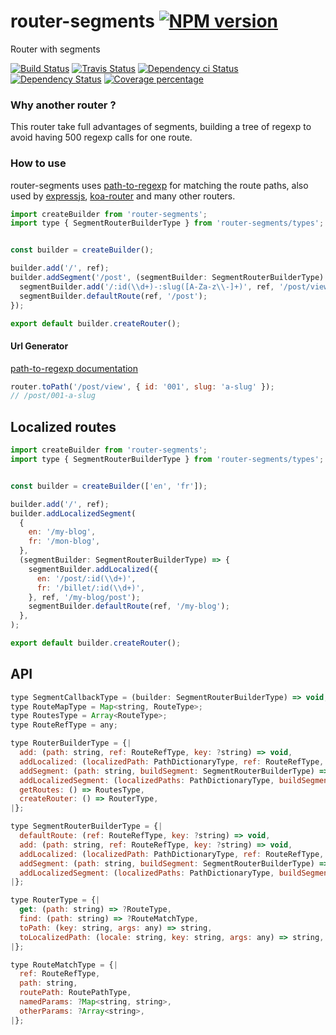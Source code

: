 # router-segments [![NPM version][npm-image]][npm-url]

Router with segments

[![Build Status][circleci-status-image]][circleci-status-url]
[![Travis Status][travisci-status-image]][travisci-status-url]
[![Dependency ci Status][dependencyci-image]][dependencyci-url]
[![Dependency Status][daviddm-image]][daviddm-url]
[![Coverage percentage][coverage-image]][coverage-url]

### Why another router ?

This router take full advantages of segments, building a tree of regexp to avoid having 500 regexp calls for one route.


### How to use

router-segments uses [path-to-regexp](https://www.npmjs.com/package/path-to-regexp) for matching the route paths,
also used by [expressjs](https://expressjs.com/en/guide/routing.html), [koa-router](https://www.npmjs.com/package/koa-router)
and many other routers.

```js
import createBuilder from 'router-segments';
import type { SegmentRouterBuilderType } from 'router-segments/types'; // with flow-runtime


const builder = createBuilder();

builder.add('/', ref);
builder.addSegment('/post', (segmentBuilder: SegmentRouterBuilderType) => {
  segmentBuilder.add('/:id(\\d+)-:slug([A-Za-z\\-]+)', ref, '/post/view');
  segmentBuilder.defaultRoute(ref, '/post');
});

export default builder.createRouter();
```

#### Url Generator

[path-to-regexp documentation](https://www.npmjs.com/package/path-to-regexp#compile-reverse-path-to-regexp)

```js
router.toPath('/post/view', { id: '001', slug: 'a-slug' });
// /post/001-a-slug

```

## Localized routes

     
```js
import createBuilder from 'router-segments';
import type { SegmentRouterBuilderType } from 'router-segments/types'; // with flow-runtime


const builder = createBuilder(['en', 'fr']);

builder.add('/', ref);
builder.addLocalizedSegment(
  {
    en: '/my-blog',
    fr: '/mon-blog',
  },
  (segmentBuilder: SegmentRouterBuilderType) => {
    segmentBuilder.addLocalized({
      en: '/post/:id(\\d+)',
      fr: '/billet/:id(\\d+)',
    }, ref, '/my-blog/post');
    segmentBuilder.defaultRoute(ref, '/my-blog');
  },
);

export default builder.createRouter();
```

## API

```js
type SegmentCallbackType = (builder: SegmentRouterBuilderType) => void;  
type RouteMapType = Map<string, RouteType>;
type RoutesType = Array<RouteType>;
type RouteRefType = any;

type RouterBuilderType = {|
  add: (path: string, ref: RouteRefType, key: ?string) => void,
  addLocalized: (localizedPath: PathDictionaryType, ref: RouteRefType, key: ?string) => void,
  addSegment: (path: string, buildSegment: SegmentRouterBuilderType) => void,
  addLocalizedSegment: (localizedPaths: PathDictionaryType, buildSegment: SegmentRouterBuilderType) => void,
  getRoutes: () => RoutesType,
  createRouter: () => RouterType,
|};

type SegmentRouterBuilderType = {|
  defaultRoute: (ref: RouteRefType, key: ?string) => void,
  add: (path: string, ref: RouteRefType, key: ?string) => void,
  addLocalized: (localizedPath: PathDictionaryType, ref: RouteRefType, key: ?string) => void,
  addSegment: (path: string, buildSegment: SegmentRouterBuilderType) => void,
  addLocalizedSegment: (localizedPaths: PathDictionaryType, buildSegment: SegmentRouterBuilderType) => void,
|};

type RouterType = {|
  get: (path: string) => ?RouteType,
  find: (path: string) => ?RouteMatchType,
  toPath: (key: string, args: any) => string,
  toLocalizedPath: (locale: string, key: string, args: any) => string,
|};

type RouteMatchType = {|
  ref: RouteRefType,
  path: string,
  routePath: RoutePathType,
  namedParams: ?Map<string, string>,
  otherParams: ?Array<string>,
|};


```

[npm-image]: https://img.shields.io/npm/v/router-segments.svg?style=flat-square
[npm-url]: https://npmjs.org/package/router-segments
[daviddm-image]: https://david-dm.org/christophehurpeau/router-segments.svg?style=flat-square
[daviddm-url]: https://david-dm.org/christophehurpeau/router-segments
[dependencyci-image]: https://dependencyci.com/github/christophehurpeau/router-segments/badge?style=flat-square
[dependencyci-url]: https://dependencyci.com/github/christophehurpeau/router-segments
[circleci-status-image]: https://img.shields.io/circleci/project/christophehurpeau/router-segments/master.svg?style=flat-square
[circleci-status-url]: https://circleci.com/gh/christophehurpeau/router-segments
[travisci-status-image]: https://img.shields.io/travis/christophehurpeau/router-segments/master.svg?style=flat-square
[travisci-status-url]: https://travis-ci.org/christophehurpeau/router-segments
[coverage-image]: https://img.shields.io/codecov/c/github/christophehurpeau/router-segments/master.svg?style=flat-square
[coverage-url]: https://codecov.io/gh/christophehurpeau/router-segments
[docs-coverage-url]: https://christophehurpeau.github.io/router-segments/coverage/lcov-report/
